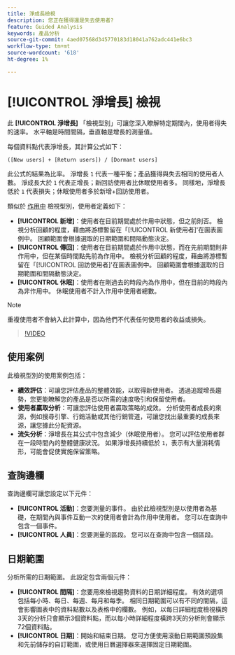 ```yaml
---
title: 淨成長檢視
description: 您正在獲得還是失去使用者?
feature: Guided Analysis
keywords: 產品分析
source-git-commit: 4aed07568d345770183d18041a762adc441e6bc3
workflow-type: tm+mt
source-wordcount: '618'
ht-degree: 1%

---
```


# [!UICONTROL 淨增長] 檢視

此 **[!UICONTROL 淨增長]** 「檢視型別」可讓您深入瞭解特定期間內，使用者得失的速率。 水平軸是時間間隔，垂直軸是增長的測量值。

每個資料點代表淨增長，其計算公式如下：

`([New users] + [Return users]) / [Dormant users]`

此公式的結果為比率。 淨增長 `1` 代表一種平衡；產品獲得與失去相同的使用者人數。 淨成長大於 `1` 代表正增長；新回訪使用者比休眠使用者多。 同樣地，淨增長低於 `1` 代表損失；休眠使用者多於新增+回訪使用者。

類似於 [作用中](active.md) 檢視型別，使用者定義如下：

* **[!UICONTROL 新增]**：使用者在目前期間處於作用中狀態，但之前則否。 檢視分析回顧的程度，藉由將游標暫留在「[!UICONTROL 新使用者]&#39;在圖表圖例中。 回顧範圍會根據選取的日期範圍和間隔動態決定。
* **[!UICONTROL 傳回]**：使用者在目前期間處於作用中狀態，而在先前期間則非作用中，但在某個時間點先前為作用中。 檢視分析回顧的程度，藉由將游標暫留在「[!UICONTROL 回訪使用者]&#39;在圖表圖例中。 回顧範圍會根據選取的日期範圍和間隔動態決定。
* **[!UICONTROL 休眠]**：使用者在剛過去的時段內為作用中，但在目前的時段內為非作用中。 休眠使用者不計入作用中使用者總數。

>[!NOTE]
>
>重複使用者不會納入此計算中，因為他們不代表任何使用者的收益或損失。

>[!VIDEO](https://video.tv.adobe.com/v/3421664/?learn=on)

## 使用案例

此檢視型別的使用案例包括：

* **績效評估**：可讓您評估產品的整體效能，以取得新使用者。 透過追蹤增長趨勢，您更能瞭解您的產品是否以所需的速度吸引和保留使用者。
* **使用者贏取分析**：可讓您評估使用者贏取策略的成效。 分析使用者成長的來源，例如搜尋引擎、行銷活動或其他行銷管道，可讓您找出最重要的成長來源，讓您據此分配資源。
* **流失分析**：淨增長在其公式中包含減少（休眠使用者）。 您可以評估使用者群在一段時間內的整體健康狀況。 如果淨增長持續低於 `1`，表示有大量消耗情形，可能會促使實施保留策略。

## 查詢邊欄

查詢邊欄可讓您設定以下元件：

* **[!UICONTROL 活動]**：您要測量的事件。 由於此檢視型別是以使用者為基礎，在期間內與事件互動一次的使用者會計為作用中使用者。 您可以在查詢中包含一個事件。
* **[!UICONTROL 人員]**：您要測量的區段。 您可以在查詢中包含一個區段。

## 日期範圍

分析所需的日期範圍。 此設定包含兩個元件：

* **[!UICONTROL 間隔]**：您要用來檢視趨勢資料的日期詳細程度。 有效的選項包括每小時、每日、每週、每月和每季。 相同日期範圍可以有不同的間隔，這會影響圖表中的資料點數以及表格中的欄數。 例如，以每日詳細程度檢視橫跨3天的分析只會顯示3個資料點，而以每小時詳細程度橫跨3天的分析則會顯示72個資料點。
* **[!UICONTROL 日期]**：開始和結束日期。 您可方便使用滾動日期範圍預設集和先前儲存的自訂範圍，或使用日曆選擇器來選擇固定日期範圍。
